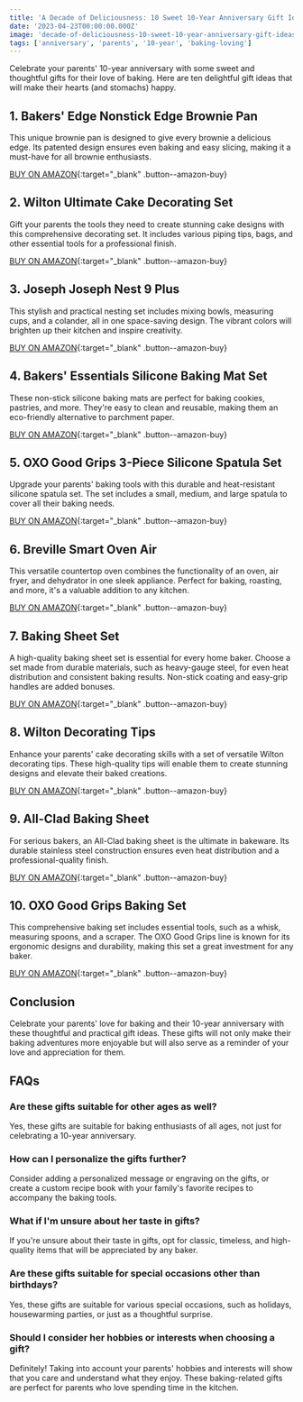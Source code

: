 ```yaml
---
title: 'A Decade of Deliciousness: 10 Sweet 10-Year Anniversary Gift Ideas for Your Baking-Loving Parents'
date: '2023-04-23T00:00:00.000Z'
image: 'decade-of-deliciousness-10-sweet-10-year-anniversary-gift-ideas-for-your-baking-loving-parents.png'
tags: ['anniversary', 'parents', '10-year', 'baking-loving']
---
```


Celebrate your parents' 10-year anniversary with some sweet and thoughtful gifts for their love of baking. Here are ten delightful gift ideas that will make their hearts (and stomachs) happy.

## 1. Bakers' Edge Nonstick Edge Brownie Pan

This unique brownie pan is designed to give every brownie a delicious edge. Its patented design ensures even baking and easy slicing, making it a must-have for all brownie enthusiasts.

[BUY ON AMAZON](https://www.amazon.com/s?k=Bakers%27+Edge+Nonstick+Edge+Brownie+Pan&tag=giftyland05-20){:target="\_blank" .button--amazon-buy}

## 2. Wilton Ultimate Cake Decorating Set

Gift your parents the tools they need to create stunning cake designs with this comprehensive decorating set. It includes various piping tips, bags, and other essential tools for a professional finish.

[BUY ON AMAZON](https://www.amazon.com/s?k=Wilton+Ultimate+Cake+Decorating+Set&tag=giftyland05-20){:target="\_blank" .button--amazon-buy}

## 3. Joseph Joseph Nest 9 Plus

This stylish and practical nesting set includes mixing bowls, measuring cups, and a colander, all in one space-saving design. The vibrant colors will brighten up their kitchen and inspire creativity.

[BUY ON AMAZON](https://www.amazon.com/s?k=Joseph+Joseph+Nest+9+Plus&tag=giftyland05-20){:target="\_blank" .button--amazon-buy}

## 4. Bakers' Essentials Silicone Baking Mat Set

These non-stick silicone baking mats are perfect for baking cookies, pastries, and more. They're easy to clean and reusable, making them an eco-friendly alternative to parchment paper.

[BUY ON AMAZON](https://www.amazon.com/s?k=Bakers%27+Essentials+Silicone+Baking+Mat+Set&tag=giftyland05-20){:target="\_blank" .button--amazon-buy}

## 5. OXO Good Grips 3-Piece Silicone Spatula Set

Upgrade your parents' baking tools with this durable and heat-resistant silicone spatula set. The set includes a small, medium, and large spatula to cover all their baking needs.

[BUY ON AMAZON](https://www.amazon.com/s?k=OXO+Good+Grips+3-Piece+Silicone+Spatula+Set&tag=giftyland05-20){:target="\_blank" .button--amazon-buy}

## 6. Breville Smart Oven Air

This versatile countertop oven combines the functionality of an oven, air fryer, and dehydrator in one sleek appliance. Perfect for baking, roasting, and more, it's a valuable addition to any kitchen.

[BUY ON AMAZON](https://www.amazon.com/s?k=Breville+Smart+Oven+Air&tag=giftyland05-20){:target="\_blank" .button--amazon-buy}

## 7. Baking Sheet Set

A high-quality baking sheet set is essential for every home baker. Choose a set made from durable materials, such as heavy-gauge steel, for even heat distribution and consistent baking results. Non-stick coating and easy-grip handles are added bonuses.

[BUY ON AMAZON](https://www.amazon.com/s?k=Baking+Sheet+Set&tag=giftyland05-20){:target="\_blank" .button--amazon-buy}

## 8. Wilton Decorating Tips

Enhance your parents' cake decorating skills with a set of versatile Wilton decorating tips. These high-quality tips will enable them to create stunning designs and elevate their baked creations.

[BUY ON AMAZON](https://www.amazon.com/s?k=Wilton+Decorating+Tips&tag=giftyland05-20){:target="\_blank" .button--amazon-buy}

## 9. All-Clad Baking Sheet

For serious bakers, an All-Clad baking sheet is the ultimate in bakeware. Its durable stainless steel construction ensures even heat distribution and a professional-quality finish.

[BUY ON AMAZON](https://www.amazon.com/s?k=All-Clad+Baking+Sheet&tag=giftyland05-20){:target="\_blank" .button--amazon-buy}

## 10. OXO Good Grips Baking Set

This comprehensive baking set includes essential tools, such as a whisk, measuring spoons, and a scraper. The OXO Good Grips line is known for its ergonomic designs and durability, making this set a great investment for any baker.

[BUY ON AMAZON](https://www.amazon.com/s?k=OXO+Good+Grips+Baking+Set&tag=giftyland05-20){:target="\_blank" .button--amazon-buy}

## Conclusion

Celebrate your parents' love for baking and their 10-year anniversary with these thoughtful and practical gift ideas. These gifts will not only make their baking adventures more enjoyable but will also serve as a reminder of your love and appreciation for them.

## FAQs

### Are these gifts suitable for other ages as well?

Yes, these gifts are suitable for baking enthusiasts of all ages, not just for celebrating a 10-year anniversary.

### How can I personalize the gifts further?

Consider adding a personalized message or engraving on the gifts, or create a custom recipe book with your family's favorite recipes to accompany the baking tools.

### What if I'm unsure about her taste in gifts?

If you're unsure about their taste in gifts, opt for classic, timeless, and high-quality items that will be appreciated by any baker.

### Are these gifts suitable for special occasions other than birthdays?

Yes, these gifts are suitable for various special occasions, such as holidays, housewarming parties, or just as a thoughtful surprise.

### Should I consider her hobbies or interests when choosing a gift?

Definitely! Taking into account your parents' hobbies and interests will show that you care and understand what they enjoy. These baking-related gifts are perfect for parents who love spending time in the kitchen.
